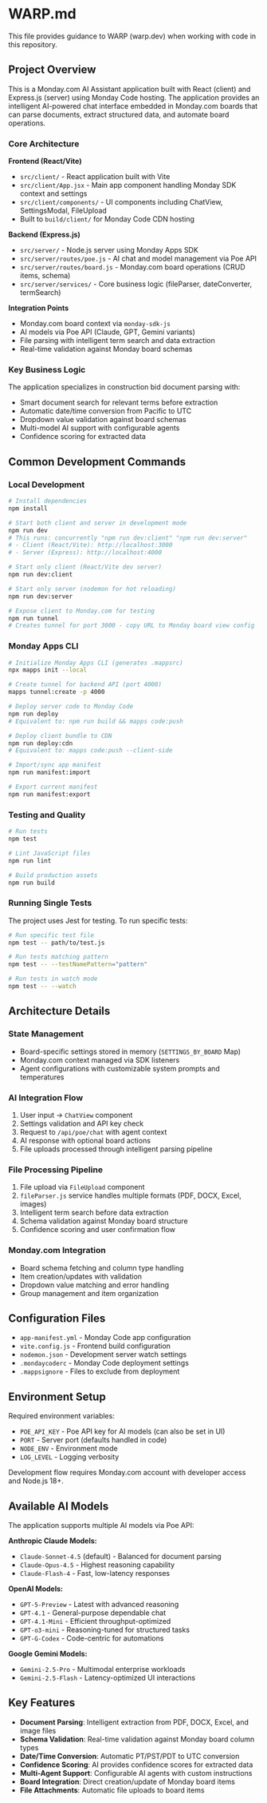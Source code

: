 # WARP.md

This file provides guidance to WARP (warp.dev) when working with code in this repository.

## Project Overview

This is a Monday.com AI Assistant application built with React (client) and Express.js (server) using Monday Code hosting. The application provides an intelligent AI-powered chat interface embedded in Monday.com boards that can parse documents, extract structured data, and automate board operations.

### Core Architecture

**Frontend (React/Vite)**
- `src/client/` - React application built with Vite
- `src/client/App.jsx` - Main app component handling Monday SDK context and settings
- `src/client/components/` - UI components including ChatView, SettingsModal, FileUpload
- Built to `build/client/` for Monday Code CDN hosting

**Backend (Express.js)**
- `src/server/` - Node.js server using Monday Apps SDK
- `src/server/routes/poe.js` - AI chat and model management via Poe API
- `src/server/routes/board.js` - Monday.com board operations (CRUD items, schema)
- `src/server/services/` - Core business logic (fileParser, dateConverter, termSearch)

**Integration Points**
- Monday.com board context via `monday-sdk-js`
- AI models via Poe API (Claude, GPT, Gemini variants)
- File parsing with intelligent term search and data extraction
- Real-time validation against Monday board schemas

### Key Business Logic

The application specializes in construction bid document parsing with:
- Smart document search for relevant terms before extraction
- Automatic date/time conversion from Pacific to UTC
- Dropdown value validation against board schemas
- Multi-model AI support with configurable agents
- Confidence scoring for extracted data

## Common Development Commands

### Local Development
```bash
# Install dependencies
npm install

# Start both client and server in development mode
npm run dev
# This runs: concurrently "npm run dev:client" "npm run dev:server"
# - Client (React/Vite): http://localhost:3000
# - Server (Express): http://localhost:4000

# Start only client (React/Vite dev server)
npm run dev:client

# Start only server (nodemon for hot reloading)
npm run dev:server

# Expose client to Monday.com for testing
npm run tunnel
# Creates tunnel for port 3000 - copy URL to Monday board view config
```

### Monday Apps CLI
```bash
# Initialize Monday Apps CLI (generates .mappsrc)
npx mapps init --local

# Create tunnel for backend API (port 4000)
mapps tunnel:create -p 4000

# Deploy server code to Monday Code
npm run deploy
# Equivalent to: npm run build && mapps code:push

# Deploy client bundle to CDN
npm run deploy:cdn
# Equivalent to: mapps code:push --client-side

# Import/sync app manifest
npm run manifest:import

# Export current manifest
npm run manifest:export
```

### Testing and Quality
```bash
# Run tests
npm test

# Lint JavaScript files
npm run lint

# Build production assets
npm run build
```

### Running Single Tests
The project uses Jest for testing. To run specific tests:
```bash
# Run specific test file
npm test -- path/to/test.js

# Run tests matching pattern
npm test -- --testNamePattern="pattern"

# Run tests in watch mode
npm test -- --watch
```

## Architecture Details

### State Management
- Board-specific settings stored in memory (`SETTINGS_BY_BOARD` Map)
- Monday.com context managed via SDK listeners
- Agent configurations with customizable system prompts and temperatures

### AI Integration Flow
1. User input → `ChatView` component
2. Settings validation and API key check
3. Request to `/api/poe/chat` with agent context
4. AI response with optional board actions
5. File uploads processed through intelligent parsing pipeline

### File Processing Pipeline
1. File upload via `FileUpload` component
2. `fileParser.js` service handles multiple formats (PDF, DOCX, Excel, images)
3. Intelligent term search before data extraction
4. Schema validation against Monday board structure
5. Confidence scoring and user confirmation flow

### Monday.com Integration
- Board schema fetching and column type handling
- Item creation/updates with validation
- Dropdown value matching and error handling
- Group management and item organization

## Configuration Files

- `app-manifest.yml` - Monday Code app configuration
- `vite.config.js` - Frontend build configuration
- `nodemon.json` - Development server watch settings
- `.mondaycoderc` - Monday Code deployment settings
- `.mappsignore` - Files to exclude from deployment

## Environment Setup

Required environment variables:
- `POE_API_KEY` - Poe API key for AI models (can also be set in UI)
- `PORT` - Server port (defaults handled in code)
- `NODE_ENV` - Environment mode
- `LOG_LEVEL` - Logging verbosity

Development flow requires Monday.com account with developer access and Node.js 18+.

## Available AI Models

The application supports multiple AI models via Poe API:

**Anthropic Claude Models:**
- `Claude-Sonnet-4.5` (default) - Balanced for document parsing
- `Claude-Opus-4.5` - Highest reasoning capability
- `Claude-Flash-4` - Fast, low-latency responses

**OpenAI Models:**
- `GPT-5-Preview` - Latest with advanced reasoning
- `GPT-4.1` - General-purpose dependable chat
- `GPT-4.1-Mini` - Efficient throughput-optimized
- `GPT-o3-mini` - Reasoning-tuned for structured tasks
- `GPT-G-Codex` - Code-centric for automations

**Google Gemini Models:**
- `Gemini-2.5-Pro` - Multimodal enterprise workloads
- `Gemini-2.5-Flash` - Latency-optimized UI interactions

## Key Features

- **Document Parsing**: Intelligent extraction from PDF, DOCX, Excel, and image files
- **Schema Validation**: Real-time validation against Monday board column types
- **Date/Time Conversion**: Automatic PT/PST/PDT to UTC conversion
- **Confidence Scoring**: AI provides confidence scores for extracted data
- **Multi-Agent Support**: Configurable AI agents with custom instructions
- **Board Integration**: Direct creation/update of Monday board items
- **File Attachments**: Automatic file uploads to board items